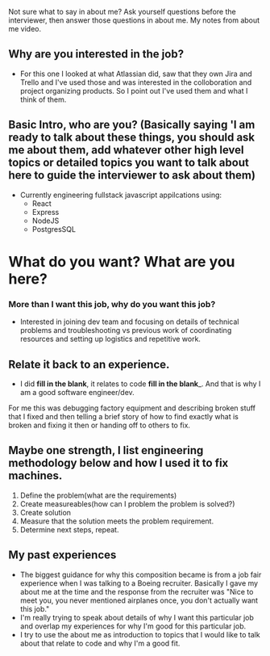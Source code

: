 Not sure what to say in about me? Ask yourself questions before the interviewer, then answer those questions in about me. My notes from about me video.

## Why are you interested in the job?
- For this one I looked at what Atlassian did, saw that they own Jira and Trello and I've used those and was interested in the colloboration and project organizing products. So I point out I've used them and what I think of them.

## Basic Intro, who are you? (Basically saying 'I am ready to talk about these things, you should ask me about them, add whatever other high level topics or detailed topics you want to talk about here to guide the interviewer to ask about them)
- Currently engineering fullstack javascript appilcations using:
  - React
  - Express
  - NodeJS
  - PostgresSQL

# What do you want? What are you here?
### More than I want this job, why do you want this job?
- Interested in joining dev team and focusing on details of technical problems and troubleshooting vs previous work of coordinating resources and setting up logistics and repetitive work.

## Relate it back to an experience.
 - I did ____fill in the blank____, it relates to code ____fill in the blank_____. And that is why I am a good software engineer/dev.

For me this was debugging factory equipment and describing broken stuff that I fixed and then telling a brief story of how to find exactly what is broken and fixing it then or handing off to others to fix. 

## Maybe one strength, I list engineering methodology below and how I used it to fix machines.
1. Define the problem(what are the requirements)
1. Create measureables(how can I problem the problem is solved?)
1. Create solution
1. Measure that the solution meets the problem requirement.
1. Determine next steps, repeat.


## My past experiences
- The biggest guidance for why this composition became is from a job fair experience when I was talking to a Boeing recruiter. Basically I gave my about me at the time and the response from the recruiter was "Nice to meet you, you never mentioned airplanes once, you don't actually want this job." 
- I'm really trying to speak about details of why I want this particular job and overlap my experiences for why I'm good for this particular job.
- I try to use the about me as introduction to topics that I would like to talk about that relate to code and why I'm a good fit.


